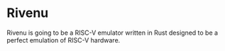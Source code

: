 # Rivenu

Rivenu is going to be a RISC-V emulator written in Rust designed
to be a perfect emulation of RISC-V hardware.
